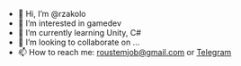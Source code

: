 - 👋 Hi, I’m @rzakolo
- 👀 I’m interested in gamedev
- 🌱 I’m currently learning Unity, C#
- 💞️ I’m looking to collaborate on ...
- 📫 How to reach me: <a href='mailto:roustemjob@gmail.com'>roustemjob@gmail.com</a> or <a href='https://t.me/rzakolo'>Telegram</a>
